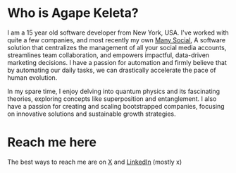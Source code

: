 # Who is Agape Keleta?
I am a 15 year old software developer from New York, USA. I've worked with quite a few companies, and most recently my own [Many Social](https://many.app), A software solution that centralizes the management of all your social media accounts, streamlines team collaboration, and empowers impactful, data-driven marketing decisions. I have a passion for automation and firmly believe that by automating our daily tasks, we can drastically accelerate the pace of human evolution.

In my spare time, I enjoy delving into quantum physics and its fascinating theories, exploring concepts like superposition and entanglement. I also have a passion for creating and scaling bootstrapped companies, focusing on innovative solutions and sustainable growth strategies.

# Reach me here
The best ways to reach me are on [X](https://x.com/agapekl) and [LinkedIn]([https://x.com/agapekl](https://www.linkedin.com/in/agape-keleta-8301522ab/)) (mostly x)

<!---
agapekl/agapekl is a ✨ special ✨ repository because its `README.md` (this file) appears on your GitHub profile.
You can click the Preview link to take a look at your changes.
--->
